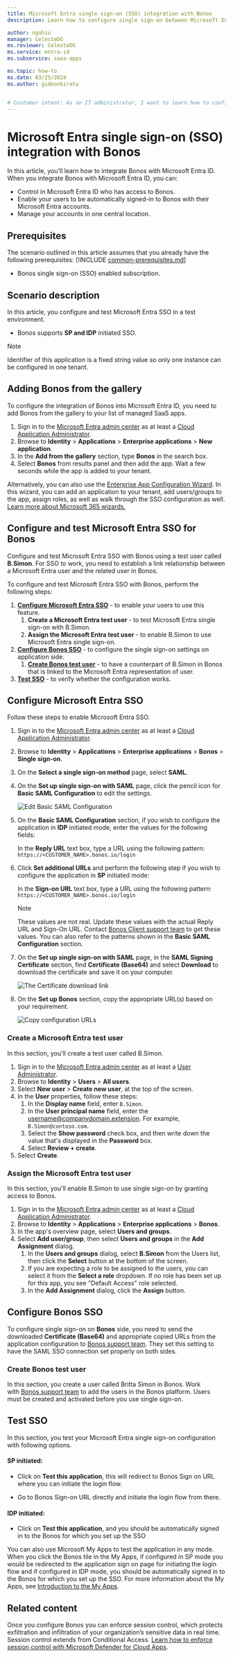 ```yaml
---
title: Microsoft Entra single sign-on (SSO) integration with Bonos
description: Learn how to configure single sign-on between Microsoft Entra ID and Bonos.

author: nguhiu
manager: CelesteDG
ms.reviewer: CelesteDG
ms.service: entra-id
ms.subservice: saas-apps

ms.topic: how-to
ms.date: 03/25/2024
ms.author: gideonkiratu


# Customer intent: As an IT administrator, I want to learn how to configure single sign-on between Microsoft Entra ID and Bonos so that I can control who has access to Bonos, enable automatic sign-in with Microsoft Entra accounts, and manage my accounts in one central location.
---
```


# Microsoft Entra single sign-on (SSO) integration with Bonos

In this article,  you'll learn how to integrate Bonos with Microsoft Entra ID. When you integrate Bonos with Microsoft Entra ID, you can:

* Control in Microsoft Entra ID who has access to Bonos.
* Enable your users to be automatically signed-in to Bonos with their Microsoft Entra accounts.
* Manage your accounts in one central location.

## Prerequisites
The scenario outlined in this article assumes that you already have the following prerequisites:
[!INCLUDE [common-prerequisites.md](~/identity/saas-apps/includes/common-prerequisites.md)]
* Bonos single sign-on (SSO) enabled subscription.

## Scenario description

In this article,  you configure and test Microsoft Entra SSO in a test environment.

* Bonos supports **SP and IDP** initiated SSO.
> [!NOTE]
> Identifier of this application is a fixed string value so only one instance can be configured in one tenant.


## Adding Bonos from the gallery

To configure the integration of Bonos into Microsoft Entra ID, you need to add Bonos from the gallery to your list of managed SaaS apps.

1. Sign in to the [Microsoft Entra admin center](https://entra.microsoft.com) as at least a [Cloud Application Administrator](~/identity/role-based-access-control/permissions-reference.md#cloud-application-administrator).
1. Browse to **Identity** > **Applications** > **Enterprise applications** > **New application**.
1. In the **Add from the gallery** section, type **Bonos** in the search box.
1. Select **Bonos** from results panel and then add the app. Wait a few seconds while the app is added to your tenant.

 Alternatively, you can also use the [Enterprise App Configuration Wizard](https://portal.office.com/AdminPortal/home?Q=Docs#/azureadappintegration). In this wizard, you can add an application to your tenant, add users/groups to the app, assign roles, as well as walk through the SSO configuration as well. [Learn more about Microsoft 365 wizards.](/microsoft-365/admin/misc/azure-ad-setup-guides)


<a name='configure-and-test-azure-ad-sso-for-bonos'></a>

## Configure and test Microsoft Entra SSO for Bonos

Configure and test Microsoft Entra SSO with Bonos using a test user called **B.Simon**. For SSO to work, you need to establish a link relationship between a Microsoft Entra user and the related user in Bonos.

To configure and test Microsoft Entra SSO with Bonos, perform the following steps:

1. **[Configure Microsoft Entra SSO](#configure-azure-ad-sso)** - to enable your users to use this feature.
    1. **Create a Microsoft Entra test user** - to test Microsoft Entra single sign-on with B.Simon.
    1. **Assign the Microsoft Entra test user** - to enable B.Simon to use Microsoft Entra single sign-on.
1. **[Configure Bonos SSO](#configure-bonos-sso)** - to configure the single sign-on settings on application side.
    1. **[Create Bonos test user](#create-bonos-test-user)** - to have a counterpart of B.Simon in Bonos that is linked to the Microsoft Entra representation of user.
1. **[Test SSO](#test-sso)** - to verify whether the configuration works.

<a name='configure-azure-ad-sso'></a>

## Configure Microsoft Entra SSO

Follow these steps to enable Microsoft Entra SSO.

1. Sign in to the [Microsoft Entra admin center](https://entra.microsoft.com) as at least a [Cloud Application Administrator](~/identity/role-based-access-control/permissions-reference.md#cloud-application-administrator).
1. Browse to **Identity** > **Applications** > **Enterprise applications** > **Bonos** > **Single sign-on**.
1. On the **Select a single sign-on method** page, select **SAML**.
1. On the **Set up single sign-on with SAML** page, click the pencil icon for **Basic SAML Configuration** to edit the settings.

   ![Edit Basic SAML Configuration](common/edit-urls.png)

1. On the **Basic SAML Configuration** section, if you wish to configure the application in **IDP** initiated mode, enter the values for the following fields:

    In the **Reply URL** text box, type a URL using the following pattern:
    `https://<CUSTOMER_NAME>.bonos.io/login`

1. Click **Set additional URLs** and perform the following step if you wish to configure the application in **SP** initiated mode:

    In the **Sign-on URL** text box, type a URL using the following pattern:
    `https://<CUSTOMER_NAME>.bonos.io/login`

	> [!NOTE]
	> These values are not real. Update these values with the actual Reply URL and Sign-On URL. Contact [Bonos Client support team](mailto:support@bonos.io) to get these values. You can also refer to the patterns shown in the **Basic SAML Configuration** section.

1. On the **Set up single sign-on with SAML** page, in the **SAML Signing Certificate** section,  find **Certificate (Base64)** and select **Download** to download the certificate and save it on your computer.

	![The Certificate download link](common/certificatebase64.png)

1. On the **Set up Bonos** section, copy the appropriate URL(s) based on your requirement.

	![Copy configuration URLs](common/copy-configuration-urls.png)

<a name='create-an-azure-ad-test-user'></a>

### Create a Microsoft Entra test user

In this section, you'll create a test user called B.Simon.

1. Sign in to the [Microsoft Entra admin center](https://entra.microsoft.com) as at least a [User Administrator](~/identity/role-based-access-control/permissions-reference.md#user-administrator).
1. Browse to **Identity** > **Users** > **All users**.
1. Select **New user** > **Create new user**, at the top of the screen.
1. In the **User** properties, follow these steps:
   1. In the **Display name** field, enter `B.Simon`.  
   1. In the **User principal name** field, enter the username@companydomain.extension. For example, `B.Simon@contoso.com`.
   1. Select the **Show password** check box, and then write down the value that's displayed in the **Password** box.
   1. Select **Review + create**.
1. Select **Create**.

<a name='assign-the-azure-ad-test-user'></a>

### Assign the Microsoft Entra test user

In this section, you'll enable B.Simon to use single sign-on by granting access to Bonos.

1. Sign in to the [Microsoft Entra admin center](https://entra.microsoft.com) as at least a [Cloud Application Administrator](~/identity/role-based-access-control/permissions-reference.md#cloud-application-administrator).
1. Browse to **Identity** > **Applications** > **Enterprise applications** > **Bonos**.
1. In the app's overview page, select **Users and groups**.
1. Select **Add user/group**, then select **Users and groups** in the **Add Assignment** dialog.
   1. In the **Users and groups** dialog, select **B.Simon** from the Users list, then click the **Select** button at the bottom of the screen.
   1. If you are expecting a role to be assigned to the users, you can select it from the **Select a role** dropdown. If no role has been set up for this app, you see "Default Access" role selected.
   1. In the **Add Assignment** dialog, click the **Assign** button.

## Configure Bonos SSO

To configure single sign-on on **Bonos** side, you need to send the downloaded **Certificate (Base64)** and appropriate copied URLs from the application configuration to [Bonos support team](mailto:support@bonos.io). They set this setting to have the SAML SSO connection set properly on both sides.

### Create Bonos test user

In this section, you create a user called Britta Simon in Bonos. Work with [Bonos support team](mailto:support@bonos.io) to add the users in the Bonos platform. Users must be created and activated before you use single sign-on.

## Test SSO 

In this section, you test your Microsoft Entra single sign-on configuration with following options. 

#### SP initiated:

* Click on **Test this application**, this will redirect to Bonos Sign on URL where you can initiate the login flow.  

* Go to Bonos Sign-on URL directly and initiate the login flow from there.

#### IDP initiated:

* Click on **Test this application**, and you should be automatically signed in to the Bonos for which you set up the SSO 

You can also use Microsoft My Apps to test the application in any mode. When you click the Bonos tile in the My Apps, if configured in SP mode you would be redirected to the application sign on page for initiating the login flow and if configured in IDP mode, you should be automatically signed in to the Bonos for which you set up the SSO. For more information about the My Apps, see [Introduction to the My Apps](https://support.microsoft.com/account-billing/sign-in-and-start-apps-from-the-my-apps-portal-2f3b1bae-0e5a-4a86-a33e-876fbd2a4510).


## Related content

Once you configure Bonos you can enforce session control, which protects exfiltration and infiltration of your organization’s sensitive data in real time. Session control extends from Conditional Access. [Learn how to enforce session control with Microsoft Defender for Cloud Apps](/cloud-app-security/proxy-deployment-any-app).
